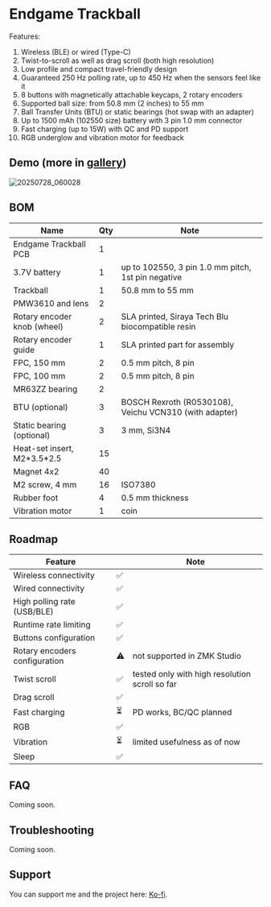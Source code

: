 # Endgame Trackball

Features:
1. Wireless (BLE) or wired (Type-C)
2. Twist-to-scroll as well as drag scroll (both high resolution)
3. Low profile and compact travel-friendly design
4. Guaranteed 250 Hz polling rate, up to 450 Hz when the sensors feel like it 
5. 8 buttons with magnetically attachable keycaps, 2 rotary encoders
6. Supported ball size: from 50.8 mm (2 inches) to 55 mm
7. Ball Transfer Units (BTU) or static bearings (hot swap with an adapter)
8. Up to 1500 mAh (102550 size) battery with 3 pin 1.0 mm connector
9. Fast charging (up to 15W) with QC and PD support
10. RGB underglow and vibration motor for feedback 

## Demo (more in [gallery](./GALLERY.md))

![20250728_060028](https://github.com/user-attachments/assets/f433f68a-cfca-4bec-8bcd-85bc274544f8)

## BOM

| Name                             | Qty | Note                                                                 |
|----------------------------------|-----|----------------------------------------------------------------------|
| Endgame Trackball PCB            | 1   |                                                                      |
| 3.7V battery                     | 1   | up to 102550, 3 pin 1.0 mm pitch, 1st pin negative                   |
| Trackball                        | 1   | 50.8 mm to 55 mm                                                     |
| PMW3610 and lens                 | 2   |                                                                      |
| Rotary encoder knob (wheel)      | 2   | SLA printed, Siraya Tech Blu biocompatible resin                     |
| Rotary encoder guide             | 1   | SLA printed part for assembly                                        |
| FPC, 150 mm                      | 2   | 0.5 mm pitch, 8 pin                                                  |
| FPC, 100 mm                      | 2   | 0.5 mm pitch, 8 pin                                                  |
| MR63ZZ bearing                   | 2   |                                                                      |
| BTU (optional)                   | 3   | BOSCH Rexroth (R0530108), Veichu VCN310 (with adapter)               |
| Static bearing (optional)        | 3   | 3 mm, Si3N4                                                          |
| Heat-set insert, M2\*3.5*2.5     | 15  |                                                                      |
| Magnet 4x2                       | 40  |                                                                      |
| M2 screw, 4 mm                   | 16  | ISO7380                                                              |
| Rubber foot                      | 4   | 0.5 mm thickness                                                     |
| Vibration motor                  | 1   | coin                                                                 |

## Roadmap

| Feature                       |       | Note |
|-------------------------------|-------|------|
| Wireless connectivity         | ✅    |      |
| Wired connectivity            | ✅    |      |
| High polling rate (USB/BLE)   | ✅    |      |
| Runtime rate limiting         | ✅    |      |
| Buttons configuration         | ✅    |      |
| Rotary encoders configuration | ⚠️    | not supported in ZMK Studio |
| Twist scroll                  | ✅    | tested only with high resolution scroll so far |
| Drag scroll                   | ✅    |      |
| Fast charging                 | ⏳    | PD works, BC/QC planned |
| RGB                           | ✅    |      |
| Vibration                     | ⏳    | limited usefulness as of now |
| Sleep                         | ✅    |      |

## FAQ

Coming soon.

## Troubleshooting

Coming soon.

## Support

You can support me and the project here: [Ko-fi](https://ko-fi.com/efogdev).
